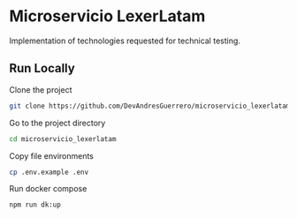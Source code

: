 # Microservicio LexerLatam

Implementation of technologies requested for technical testing.


## Run Locally

Clone the project

```bash
git clone https://github.com/DevAndresGuerrero/microservicio_lexerlatam
```

Go to the project directory

```bash
cd microservicio_lexerlatam
```

Copy file environments

```bash
cp .env.example .env
```

Run docker compose

```bash
npm run dk:up
```
